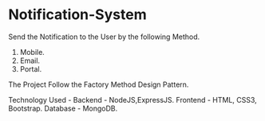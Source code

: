 # Notification-System

Send the Notification to the User by the following Method.
1. Mobile.
2. Email.
3. Portal.

The Project Follow the Factory Method Design Pattern.

Technology Used -
Backend - NodeJS,ExpressJS.
Frontend - HTML, CSS3, Bootstrap.
Database - MongoDB.